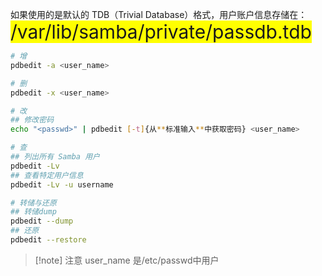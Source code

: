 如果使用的是默认的 TDB（Trivial Database）格式，用户账户信息存储在：
<span style="background-color:yellow;font-size:30px">/var/lib/samba/private/passdb.tdb</span>
```bash
# 增
pdbedit -a <user_name>

# 删
pdbedit -x <user_name>

# 改
## 修改密码
echo "<passwd>" | pdbedit [-t]{从**标准输入**中获取密码} <user_name>

# 查
## 列出所有 Samba 用户
pdbedit -Lv
## 查看特定用户信息
pdbedit -Lv -u username 

# 转储与还原
## 转储dump
pdbedit --dump
## 还原
pdbedit --restore

```
> [!note] 注意
> user_name 是/etc/passwd中用户


